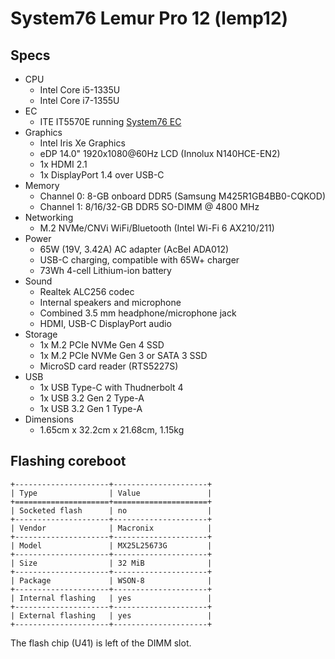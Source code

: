# System76 Lemur Pro 12 (lemp12)

## Specs

- CPU
  - Intel Core i5-1335U
  - Intel Core i7-1355U
- EC
  - ITE IT5570E running [System76 EC](https://github.com/system76/ec)
- Graphics
  - Intel Iris Xe Graphics
  - eDP 14.0" 1920x1080@60Hz LCD (Innolux N140HCE-EN2)
  - 1x HDMI 2.1
  - 1x DisplayPort 1.4 over USB-C
- Memory
  - Channel 0: 8-GB onboard DDR5 (Samsung M425R1GB4BB0-CQKOD)
  - Channel 1: 8/16/32-GB DDR5 SO-DIMM @ 4800 MHz
- Networking
  - M.2 NVMe/CNVi WiFi/Bluetooth (Intel Wi-Fi 6 AX210/211)
- Power
  - 65W (19V, 3.42A) AC adapter (AcBel ADA012)
  - USB-C charging, compatible with 65W+ charger
  - 73Wh 4-cell Lithium-ion battery
- Sound
  - Realtek ALC256 codec
  - Internal speakers and microphone
  - Combined 3.5 mm headphone/microphone jack
  - HDMI, USB-C DisplayPort audio
- Storage
  - 1x M.2 PCIe NVMe Gen 4 SSD
  - 1x M.2 PCIe NVMe Gen 3 or SATA 3 SSD
  - MicroSD card reader (RTS5227S)
- USB
  - 1x USB Type-C with Thudnerbolt 4
  - 1x USB 3.2 Gen 2 Type-A
  - 1x USB 3.2 Gen 1 Type-A
- Dimensions
  - 1.65cm x 32.2cm x 21.68cm, 1.15kg

## Flashing coreboot

```{eval-rst}
+---------------------+---------------------+
| Type                | Value               |
+=====================+=====================+
| Socketed flash      | no                  |
+---------------------+---------------------+
| Vendor              | Macronix            |
+---------------------+---------------------+
| Model               | MX25L25673G         |
+---------------------+---------------------+
| Size                | 32 MiB              |
+---------------------+---------------------+
| Package             | WSON-8              |
+---------------------+---------------------+
| Internal flashing   | yes                 |
+---------------------+---------------------+
| External flashing   | yes                 |
+---------------------+---------------------+
```

The flash chip (U41) is left of the DIMM slot.
